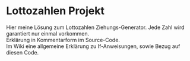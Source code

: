 # Lottozahlen Projekt

Hier meine Lösung zum Lottozahlen Ziehungs-Generator. Jede Zahl wird garantiert nur einmal vorkommen. <br>
Erklärung in Kommentarform im Source-Code. <br>
Im Wiki eine allgemeine Erklärung zu If-Anweisungen, sowie Bezug auf diesen Code.
